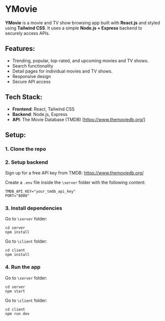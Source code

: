 # YMovie
**YMovie** is a movie and TV show browsing app built with **React.js** and styled using **Tailwind CSS**. It uses a simple **Node.js + Express** backend to securely access APIs.

## Features:
- Trending, popular, top-rated, and upcoming movies and TV shows.
- Search functionality
- Detail pages for individual movies and TV shows.
- Responsive design
- Secure API access

## Tech Stack:
- **Frontend**: React, Tailwind CSS
- **Backend**: Node.js, Express
- **API**: The Movie Database (TMDB) [https://www.themoviedb.org/]

## Setup:

### 1. Clone the repo
### 2. Setup backend
Sign up for a free API key from TMDB: https://www.themoviedb.org/

Create a `.env` file inside the `\server` folder with the following content:
```
TMDB_API_KEY="your_tmdb_api_key"
PORT="8000"
```
### 3. Install dependencies
Go to `\server` folder:
```
cd server
npm install
```

Go to `\client` folder:
```
cd client
npm install
```
### 4. Run the app
Go to `\server` folder:
```
cd server
npm start
```

Go to `\client` folder:
```
cd client
npm run dev
```


